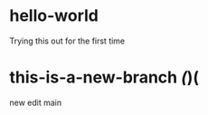 # hello-world
Trying this out for the first time

 this-is-a-new-branch
*(*)(
=======
new edit
 main
